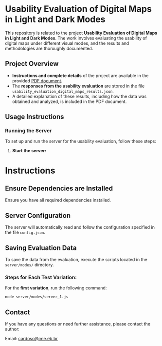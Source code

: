 # Usability Evaluation of Digital Maps in Light and Dark Modes

This repository is related to the project **Usability Evaluation of Digital Maps in Light and Dark Modes**. The work involves evaluating the usability of digital maps under different visual modes, and the results and methodologies are thoroughly documented.

## Project Overview

- **Instructions and complete details** of the project are available in the provided [PDF document](path/to/your/document.pdf).
- The **responses from the usability evaluation** are stored in the file `usability_evaluation_digital_maps_results.json`.
- A detailed explanation of these results, including how the data was obtained and analyzed, is included in the PDF document.

## Usage Instructions

### Running the Server

To set up and run the server for the usability evaluation, follow these steps:

1. **Start the server:**
  # Instructions

## Ensure Dependencies are Installed
Ensure you have all required dependencies installed.

## Server Configuration
The server will automatically read and follow the configuration specified in the file `config.json`.

## Saving Evaluation Data
To save the data from the evaluation, execute the scripts located in the `server/modes/` directory.

### Steps for Each Test Variation:
For the **first variation**, run the following command:
```bash
node server/modes/server_1.js
```

## **Contact**
If you have any questions or need further assistance, please contact the author:

Email: cardoso@ime.eb.br
